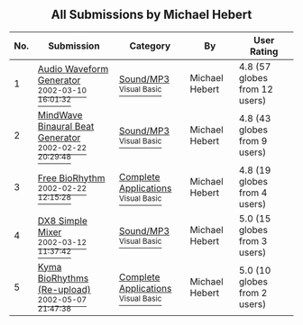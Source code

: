 ﻿<div align="center">

## All Submissions by Michael Hebert

</div>

No.  | Submission | Category | By   | User Rating
---- | ---------- | -------- | ---- | -----------
1 | [Audio Waveform Generator<br /><sup>2002-03-10 16:01:32</sup>](https://github.com/Planet-Source-Code/michael-hebert-audio-waveform-generator__1-32566) | [Sound/MP3<br /><sup>Visual Basic</sup>](../ByCategory/sound-mp3__1-45.md) | Michael Hebert | 4.8 (57 globes from 12 users)
2 | [MindWave Binaural Beat Generator<br /><sup>2002-02-22 20:29:48</sup>](https://github.com/Planet-Source-Code/michael-hebert-mindwave-binaural-beat-generator__1-32050) | [Sound/MP3<br /><sup>Visual Basic</sup>](../ByCategory/sound-mp3__1-45.md) | Michael Hebert | 4.8 (43 globes from 9 users)
3 | [Free BioRhythm<br /><sup>2002-02-22 12:15:28</sup>](https://github.com/Planet-Source-Code/michael-hebert-free-biorhythm__1-32049) | [Complete Applications<br /><sup>Visual Basic</sup>](../ByCategory/complete-applications__1-27.md) | Michael Hebert | 4.8 (19 globes from 4 users)
4 | [DX8 Simple Mixer<br /><sup>2002-03-12 11:37:42</sup>](https://github.com/Planet-Source-Code/michael-hebert-dx8-simple-mixer__1-32623) | [Sound/MP3<br /><sup>Visual Basic</sup>](../ByCategory/sound-mp3__1-45.md) | Michael Hebert | 5.0 (15 globes from 3 users)
5 | [Kyma BioRhythms \(Re\-upload\)<br /><sup>2002-05-07 21:47:38</sup>](https://github.com/Planet-Source-Code/michael-hebert-kyma-biorhythms-re-upload__1-34553) | [Complete Applications<br /><sup>Visual Basic</sup>](../ByCategory/complete-applications__1-27.md) | Michael Hebert | 5.0 (10 globes from 2 users)
